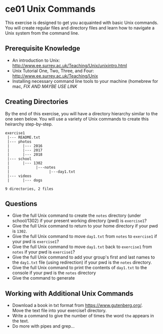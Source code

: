 # ce01 Unix Commands

This exercise is designed to get you acquainted with basic Unix commands.
You will create regular files and directory files and learn how to navigate 
a Unix system from the command line.

## Prerequisite Knowledge

* An introduction to Unix: http://www.ee.surrey.ac.uk/Teaching/Unix/unixintro.html
* Unix Tutorial One, Two, Three, and Four: http://www.ee.surrey.ac.uk/Teaching/Unix
* Installing necessary command line tools to your machine (homebrew for mac, _FIX AND MAYBE USE LINK_

## Creating Directories

By the end of this exercise, you will have a directory hierarchy similar to 
the one seen below. You will use a variety of Unix commands to create this 
heirarchy step-by-step. 

```
exercise1
 |--- README.txt
 |--- photos
 |      |--- 2016
 |      |--- 2017
 |      |--- 2018
 |--- school
 |      |--- 1302
 |            |---notes
 |                  |---day1.txt
 |--- videos
 |      |--- dogs

9 directories, 2 files
```

## Questions
* Give the full Unix command to create the `notes` directory 
(under school/1302) if your present working directory (pwd) is `exercise1`?
* Give the full Unix command to return to your home directory if your pwd 
is `1302`.
* Give the full Unix command to move `day1.txt` from `notes` to `exercise1` 
if your pwd is `exercise1`?
* Give the full Unix command to move `day1.txt` back to `exercise1` from 
`notes` if your pwd is `exercise1`?
* Give the full Unix command to add your group's first and last names to 
the `day1.txt` file (using redirection) if your pwd is the `notes` directory.
* Give the full Unix command to print the contents of `day1.txt` to the 
console if your pwd is the `notes` directory
* Give the command to generate 

## Working with Additional Unix Commands
* Download a book in txt format from https://www.gutenberg.org/.  
Move the text file into your exercise1 directory.
* Write a command to give the number of times the word `the` appears in the 
text.
* Do more with pipes and grep...
